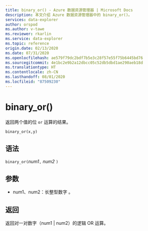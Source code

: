 ```yaml
---
title: binary_or() - Azure 数据资源管理器 | Microsoft Docs
description: 本文介绍 Azure 数据资源管理器中的 binary_or()。
services: data-explorer
author: orspod
ms.author: v-tawe
ms.reviewer: rkarlin
ms.service: data-explorer
ms.topic: reference
origin.date: 02/13/2020
ms.date: 07/31/2020
ms.openlocfilehash: ae579f79dc2bdf7b5e3c28f57e55f75b6445bd76
ms.sourcegitcommit: 4e1bc2e9b2a12dbcc05c52db5dbd1ae290aeb18d
ms.translationtype: HT
ms.contentlocale: zh-CN
ms.lasthandoff: 08/01/2020
ms.locfileid: "87509230"
---
```

# <a name="binary_or"></a>binary_or()

返回两个值的位 `or` 运算的结果。 

```kusto
binary_or(x,y)
```

## <a name="syntax"></a>语法

`binary_or(`*num1*`,` *num2* `)`

## <a name="arguments"></a>参数

* num1、num2：长整型数字 。

## <a name="returns"></a>返回

返回对一对数字（num1 | num2）的逻辑 OR 运算。
